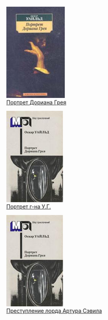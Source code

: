 ![](Портрет%20Дориана%20Грея.jpg)  
[Портрет Дориана Грея](Портрет%20Дориана%20Грея)

![](Портрет%20г-на%20У.Г..jpg)  
[Портрет г-на У.Г.](Портрет%20г-на%20У.Г.)

![](Преступление%20лорда%20Артура%20Сэвила.jpg)  
[Преступление лорда Артура Сэвила](Преступление%20лорда%20Артура%20Сэвила)
